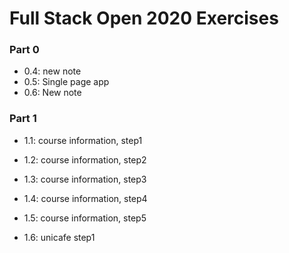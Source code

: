 # Full Stack Open 2020 Exercises

### Part 0

- 0.4: new note
- 0.5: Single page app
- 0.6: New note

### Part 1

- 1.1: course information, step1
- 1.2: course information, step2
- 1.3: course information, step3
- 1.4: course information, step4
- 1.5: course information, step5

- 1.6: unicafe step1